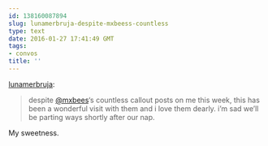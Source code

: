 ```yaml
---
id: 138160087894
slug: lunamerbruja-despite-mxbeess-countless
type: text
date: 2016-01-27 17:41:49 GMT
tags:
- convos
title: ''
---
```

<p><a href="http://lunamerbruja.tumblr.com/post/138158800361/despite-mxbeess-countless-callout-posts-on-me" class="tumblr_blog">lunamerbruja</a>:</p>

<blockquote><p>despite <a class="tumblelog" href="http://tmblr.co/mQ1cxfcq2fduTOMS6HL6Uvw">@mxbees</a>‘s countless callout posts on me this week, this has been a wonderful visit with them and i love them dearly. i’m sad we’ll be parting ways shortly after our nap.</p></blockquote>

<p>My sweetness.</p>